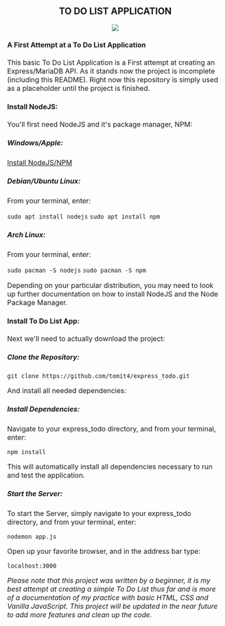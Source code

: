 <h2 style="text-align:center">TO DO LIST APPLICATION</h2>

<center><image src="./do_list.jpg"></center>

<font size = "3">

#### A First Attempt at a To Do List Application
This basic To Do List Application is a First attempt at creating an Express/MariaDB API.  As it stands now the project is incomplete (including this README).  Right now this repository is simply used as a placeholder until the project is finished.


#### Install NodeJS:
You'll first need NodeJS and it's package manager, NPM:

##### Windows/Apple:

[Install NodeJS/NPM](https://nodejs.org/en/download/)

##### Debian/Ubuntu Linux:

From your terminal, enter:

```sudo apt install nodejs```
```sudo apt install npm```

##### Arch Linux:

From your terminal, enter:

```sudo pacman -S nodejs```
```sudo pacman -S npm```

Depending on your particular distribution, you may need to look up further documentation on how to install NodeJS and the Node Package Manager.

#### Install To Do List App:

Next we'll need to actually download the project:

##### Clone the Repository:

```git clone https://github.com/tomit4/express_todo.git```

And install all needed dependencies:

##### Install Dependencies:

Navigate to your express_todo directory, and from your terminal, enter:

```npm install```

This will automatically install all dependencies necessary to run and test the application.

##### Start the Server:

To start the Server, simply navigate to your express_todo directory, and from your terminal, enter:

```nodemon app.js```

Open up your favorite browser, and in the address bar type:

```localhost:3000```

<font size="3">

*Please note that this project was written by a beginner, it is my best attempt at creating a simple To Do List thus far and is more of a documentation of my practice with basic HTML, CSS and Vanilla JavaScript.  This project will be updated in the near future to add more features and clean up the code.*
